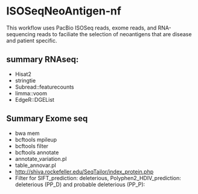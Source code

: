 # ISOSeqNeoAntigen-nf
This workflow uses PacBio ISOSeq reads, exome reads, and RNA-sequencing reads to faciliate the selection of neoantigens that are disease and patient specific.   

## summary RNAseq:

  * Hisat2
  * stringtie
  * Subread::featurecounts
  * limma::voom
  * EdgeR::DGEList

## Summary Exome seq

 * bwa mem
 * bcftools mpileup
 * bcftools filter
 * bcftools annotate
 * annotate_variation.pl
 * table_annovar.pl
 * http://shiva.rockefeller.edu/SeqTailor/index_protein.php
 * Filter for SIFT_prediction: deleterious, Polyphen2_HDIV_prediction: deleterious (PP_D) and probable deleterious (PP_P):
